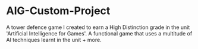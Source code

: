 # AIG-Custom-Project
A tower defence game I created to earn a High Distinction grade in the unit 'Artificial Intelligence for Games'. A functional game that uses a multitude of  AI techniques learnt in the unit + more.
